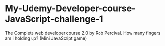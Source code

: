 # My-Udemy-Developer-course-JavaScript-challenge-1
The Complete web developer course 2.0 by Rob Percival.
How many fingers am i holding up? (Mini JavaScript game)
